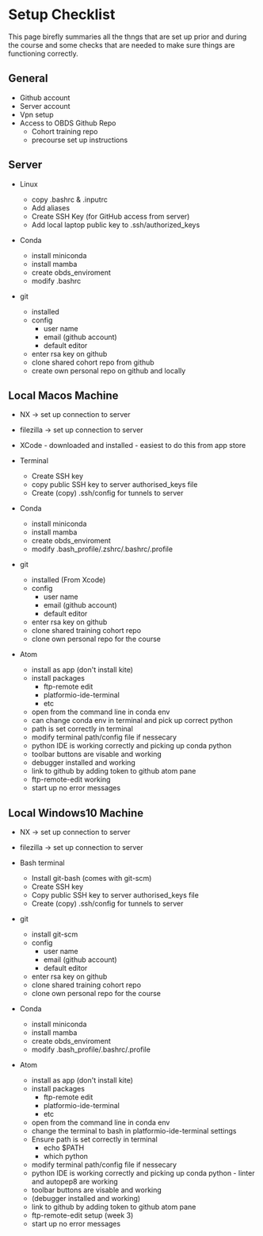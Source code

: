 # Setup Checklist 

This page birefly summaries all the thngs that are set up prior and during the course and some checks that are needed to make sure things are functioning correctly. 

## General 

- Github account
- Server account 
- Vpn setup
- Access to OBDS Github Repo
  - Cohort training repo 
  - precourse set up instructions 


## Server


- Linux
   - copy .bashrc & .inputrc
   - Add aliases
   - Create SSH Key (for GitHub access from server)
   - Add local laptop public key to .ssh/authorized_keys

- Conda 
  - install miniconda
  - install mamba
  - create obds_enviroment
  - modify .bashrc

- git 
  - installed
  - config
    - user name
    - email (github account)
    - default editor
  - enter rsa key on github 
  - clone shared cohort repo from github
  - create own personal repo on github and locally


## Local Macos Machine

- NX -> set up connection to server
- filezilla -> set up connection to server
- XCode - downloaded and installed - easiest to do this from app store

- Terminal
  - Create SSH key
  - copy public SSH key to server authorised_keys file
  - Create (copy) .ssh/config for tunnels to server

- Conda 
  - install miniconda
  - install mamba
  - create obds_enviroment
  - modify .bash_profile/.zshrc/.bashrc/.profile

- git 
  - installed (From Xcode)
  - config
    - user name
    - email (github account)
    - default editor
  - enter rsa key on github 
  - clone shared training cohort repo
  - clone own personal repo for the course
  
- Atom
  - install as app (don't install kite)
  - install packages
      - ftp-remote edit
      - platformio-ide-terminal
      - etc
  - open from the command line in conda env
  - can change conda env in terminal and pick up correct python 
  - path is set correctly in terminal 
  - modify terminal path/config file if nessecary
  - python IDE is working correctly and picking up conda python 
  - toolbar buttons are visable and working
  - debugger installed and working
  - link to github by adding token to github atom pane 
  - ftp-remote-edit working
  - start up no error messages


## Local Windows10 Machine

- NX -> set up connection to server
- filezilla -> set up connection to server

- Bash terminal
  - Install git-bash (comes with git-scm)
  - Create SSH key
  - Copy public SSH key to server authorised_keys file
  - Create (copy) .ssh/config for tunnels to server

- git 
  - install git-scm
  - config
    - user name
    - email (github account)
    - default editor
  - enter rsa key on github
  - clone shared training cohort repo
  - clone own personal repo for the course
  
- Conda 
  - install miniconda
  - install mamba
  - create obds_enviroment
  - modify .bash_profile/.bashrc/.profile

- Atom
  - install as app (don't install kite)
  - install packages
      - ftp-remote edit
      - platformio-ide-terminal
      - etc
  - open from the command line in conda env
  - change the terminal to bash in platformio-ide-terminal settings
  - Ensure path is set correctly in terminal 
    - echo $PATH
    - which python
  - modify terminal path/config file if nessecary
  - python IDE is working correctly and picking up conda python - linter and autopep8 are working
  - toolbar buttons are visable and working
  - (debugger installed and working)
  - link to github by adding token to github atom pane 
  - ftp-remote-edit setup (week 3)
  - start up no error messages

